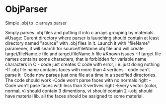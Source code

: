 # ObjParser
Simple .obj to .c arrays parser

Simply parses .obj files and putting it into c arrays grouping by materials.
#Usage:
Curent directory where parser is launching should contain at least directory named "source" with .obj files in it. 
Launch it with "fileName" paramener, it will search for source/fileName.obj file and will create target/fileName.c file and target/fileName.h file
#Known issues
-If target file names contains some characters, that is forbidden for variable name characters in C - code just creates C code with error, i.e. just doing nothing
-If .obj file name contains faces with more than 4 vertices - code can't parse it
-Code now parses just one file at a time in a specified directories. The code should work
-Code won't parse faces with no normals right
-Code won't pase faces with less than 3 vertives right
-Every vector (color, normal, v) should contain 3 dimentions, vt should contain 2
-.obj should have material lib. all the faces should be assigned to some material.
